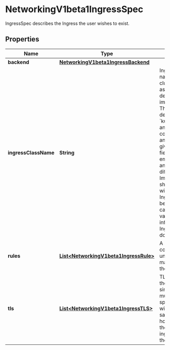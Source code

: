 

# NetworkingV1beta1IngressSpec

IngressSpec describes the Ingress the user wishes to exist.
## Properties

Name | Type | Description | Notes
------------ | ------------- | ------------- | -------------
**backend** | [**NetworkingV1beta1IngressBackend**](NetworkingV1beta1IngressBackend.md) |  |  [optional]
**ingressClassName** | **String** | IngressClassName is the name of the IngressClass cluster resource. The associated IngressClass defines which controller will implement the resource. This replaces the deprecated &#x60;kubernetes.io/ingress.class&#x60; annotation. For backwards compatibility, when that annotation is set, it must be given precedence over this field. The controller may emit a warning if the field and annotation have different values. Implementations of this API should ignore Ingresses without a class specified. An IngressClass resource may be marked as default, which can be used to set a default value for this field. For more information, refer to the IngressClass documentation. |  [optional]
**rules** | [**List&lt;NetworkingV1beta1IngressRule&gt;**](NetworkingV1beta1IngressRule.md) | A list of host rules used to configure the Ingress. If unspecified, or no rule matches, all traffic is sent to the default backend. |  [optional]
**tls** | [**List&lt;NetworkingV1beta1IngressTLS&gt;**](NetworkingV1beta1IngressTLS.md) | TLS configuration. Currently the Ingress only supports a single TLS port, 443. If multiple members of this list specify different hosts, they will be multiplexed on the same port according to the hostname specified through the SNI TLS extension, if the ingress controller fulfilling the ingress supports SNI. |  [optional]



